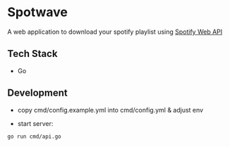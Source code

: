 # Spotwave

A web application to download your spotify playlist using [Spotify Web API](https://developer.spotify.com/documentation/web-api)

## Tech Stack

- Go

## Development

- copy cmd/config.example.yml into cmd/config.yml & adjust env

- start server:

```bash
go run cmd/api.go
```
